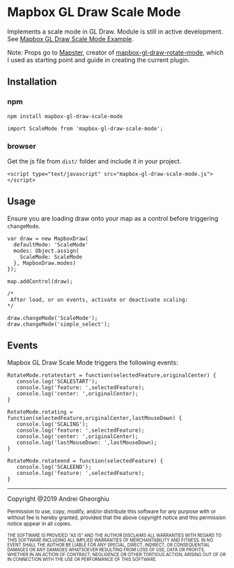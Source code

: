 Mapbox GL Draw Scale Mode
==========================

Implements a scale mode in GL Draw. Module is still in active development. See [Mapbox GL Draw Scale Mode Example](https://andrei-gheorghiu.github.io/mapbox-gl-draw-scale-mode/).

Note: Props go to [Mapster](https://github.com/mapstertech), creator of [mapbox-gl-draw-rotate-mode](https://github.com/mapstertech/mapbox-gl-draw-rotate-mode), which I used as starting point and guide in creating the current plugin.

Installation
------------

### npm

```
npm install mapbox-gl-draw-scale-mode

import ScaleMode from 'mapbox-gl-draw-scale-mode';
```

### browser

Get the js file from `dist/` folder and include it in your project.

```
<script type="text/javascript" src="mapbox-gl-draw-scale-mode.js"></script>
```

## Usage

Ensure you are loading draw onto your map as a control before triggering `changeMode`.

```
var draw = new MapboxDraw(
  defaultMode: 'ScaleMode'
  modes: Object.assign(
    ScaleMode: ScaleMode
  }, MapboxDraw.modes)
});

map.addControl(draw);

/*
 After load, or on events, activate or deactivate scaling:
*/

draw.changeMode('ScaleMode');
draw.changeMode('simple_select');
```

## Events

Mapbox GL Draw Scale Mode triggers the following events:

```
RotateMode.rotatestart = function(selectedFeature,originalCenter) {
   console.log('SCALESTART');
   console.log('feature: ',selectedFeature);
   console.log('center: ',originalCenter);
}

RotateMode.rotating = function(selectedFeature,originalCenter,lastMouseDown) {
   console.log('SCALING');
   console.log('feature: ',selectedFeature);
   console.log('center: ',originalCenter);
   console.log('lastMouseDown: ',lastMouseDown);
}

RotateMode.rotateend = function(selectedFeature) {
   console.log('SCALEEND');
   console.log('feature: ',selectedFeature);
}
```

---
Copyright @2019 Andrei Gheorghiu

<small>Permission to use, copy, modify, and/or distribute this software for any purpose with or without fee is hereby granted, provided that the above copyright notice and this permission notice appear in all copies.

<small>THE SOFTWARE IS PROVIDED "AS IS" AND THE AUTHOR DISCLAIMS ALL WARRANTIES WITH REGARD TO THIS SOFTWARE INCLUDING ALL IMPLIED WARRANTIES OF MERCHANTABILITY AND FITNESS. IN NO EVENT SHALL THE AUTHOR BE LIABLE FOR ANY SPECIAL, DIRECT, INDIRECT, OR CONSEQUENTIAL DAMAGES OR ANY DAMAGES WHATSOEVER RESULTING FROM LOSS OF USE, DATA OR PROFITS, WHETHER IN AN ACTION OF CONTRACT, NEGLIGENCE OR OTHER TORTIOUS ACTION, ARISING OUT OF OR IN CONNECTION WITH THE USE OR PERFORMANCE OF THIS SOFTWARE.</small>
